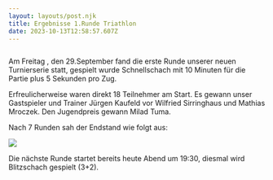 ```yaml
---
layout: layouts/post.njk
title: Ergebnisse 1.Runde Triathlon
date: 2023-10-13T12:58:57.607Z
---
```

![]()

A﻿m Freitag , den 29.September fand die erste Runde unserer neuen Turnierserie statt, gespielt wurde Schnellschach mit 10 Minuten für die Partie plus 5 Sekunden pro Zug.

E﻿rfreulicherweise waren direkt 18 Teilnehmer am Start.
E﻿s gewann unser Gastspieler und Trainer Jürgen Kaufeld vor Wilfried Sirringhaus und Mathias Mroczek.
D﻿en Jugendpreis gewann Milad Tuma.

N﻿ach 7 Runden sah der Endstand wie folgt aus:

![](/images/triathlon-rapid-20230929.jpg)

D﻿ie nächste Runde startet bereits heute Abend um 19:30, diesmal wird Blitzschach gespielt (3+2).